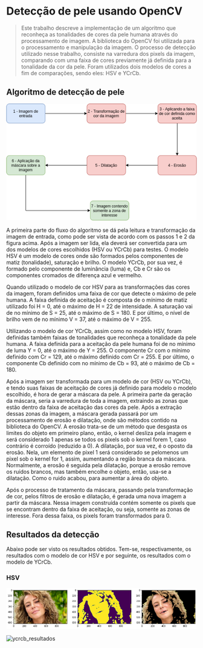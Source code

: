 # Detecção de pele usando OpenCV
> Este trabalho descreve a implementação de um algoritmo que reconheça as tonalidades de cores da pele humana através do processamento de imagem. A biblioteca do OpenCV foi utilizada para o processamento e manipulação da imagem. O processo de detecção utilizado nesse trabalho, consiste na varredura dos pixels da imagem, comparando com uma faixa de cores previamente já definida para a tonalidade da cor da pele. Foram utilizados dois modelos de cores a fim de comparações, sendo eles: HSV e YCrCb.

## Algoritmo de detecção de pele

![algoritmo](imgs/digrama-deteccao-pele.png)

A primeira parte do fluxo do algoritmo se dá pela leitura e transformação da imagem de entrada, como pode ser vista de acordo com os passos 1 e 2 da figura acima.
Após a imagem ser lida, ela deverá ser convertida para um dos modelos de cores escolhidos (HSV ou YCrCb) para testes. O modelo HSV é um modelo de cores onde são formados pelos componentes de matiz (tonalidade), saturação e brilho. O modelo YCrCb, por sua vez, é formado pelo componente de luminância (luma) e, Cb e Cr são os componentes cromados de diferença azul e vermelho.

Quando utilizado o modelo de cor HSV para as transformações das cores da imagem, foram definidos uma faixa de cor que detecte o máximo de pele humana. A faixa definida de aceitação é composta de o mínimo de matiz utilizado foi H = 0, até o máximo de H = 22 de intensidade. A saturação vai de no mínimo de S = 25, até o máximo de S = 180. E por último, o nível de brilho vem de no mínimo V = 37, até o máximo de V = 255.

Utilizando o modelo de cor YCrCb, assim como no modelo HSV, foram definidas também faixas de tonalidades que reconheça a tonalidade da pele humana. A faixa definida para a aceitação da pele humana foi de no mínimo de luma Y = 0, até o máximo de Y = 255. O componente Cr com o mínimo definido com Cr = 129, até o máximo definido com Cr = 255. E por último, o componente Cb definido com no mínimo de Cb = 93, até o máximo de Cb = 180.

Após a imagem ser transformada para um modelo de cor (HSV ou YCrCb), e tendo suas faixas de aceitação de cores já definido para modelo o modelo escolhido, é hora de gerar a máscara da pele. A primeira parte da geração da máscara, seria a varredura de toda a imagem, extraindo as zonas que estão dentro da faixa de aceitação das cores da pele. Após a extração dessas zonas da imagem, a máscara gerada passará por um processamento de erosão e dilatação, onde são métodos contido na biblioteca do OpenCV. A erosão trata-se de um método que desgasta os limites do objeto em primeiro plano, então, o kernel desliza pela imagem e será considerado 1 apenas se todos os pixels sob o kernel forem 1, caso contrário é corroído (reduzido a 0). A dilatação, por sua vez, é o oposto da erosão. Nela, um elemento de pixel 1 será considerado se pelomenos um pixel sob o kernel for 1, assim, aumentando a região branca da máscara. Normalmente, a erosão é seguida pela dilatação, porque a erosão remove os ruídos brancos, mas também encolhe o objeto, então, usa-se a dilatação. Como o ruido acabou, para aumentar a área do objeto.

Após o processo de tratamento da máscara, passando pela transformação de cor, pelos filtros de erosão e dilatação, é gerada uma nova imagem a partir da máscara. Nessa imagem construída contém somente os pixels que se encontram dentro da faixa de aceitação, ou seja, somente as zonas de interesse. Fora dessa faixa, os pixels foram transformados para 0.

## Resultados da detecção
Abaixo pode ser visto os resultados obtidos. Tem-se, respectivamente, os resultados com o modelo de cor HSV e por seguinte, os resultados com o modelo de YCrCb.

### HSV

![hsv_resultados](imgs/res_hsv1.png)


![ycrcb_resultados]()
